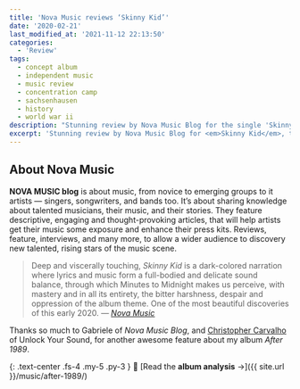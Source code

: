 ```yaml
---
title: 'Nova Music reviews ‘Skinny Kid’'
date: '2020-02-21'
last_modified_at: '2021-11-12 22:13:50'
categories:
  - 'Review'
tags:
  - concept album
  - independent music
  - music review
  - concentration camp
  - sachsenhausen
  - history
  - world war ii
description: "Stunning review by Nova Music Blog for the single 'Skinny Kid', taken from the album 'After 1989' released on the 30th of the fall of the Berlin Wall."
excerpt: 'Stunning review by Nova Music Blog for <em>Skinny Kid</em>, the opening single from the album <em>After 1989</em>.'
---
```

## About Nova Music

**NOVA MUSIC blog** is about music, from novice to emerging groups to it artists — singers, songwriters, and bands too. It’s about sharing knowledge about talented musicians, their music, and their stories. They feature descriptive, engaging and thought-provoking articles, that will help artists get their music some exposure and enhance their press kits. Reviews, feature, interviews, and many more, to allow a wider audience to discovery new talented, rising stars of the music scene.

> Deep and viscerally touching, <em>Skinny Kid</em> is a dark-colored narration where lyrics and music form a full-bodied and delicate sound balance, through which Minutes to Midnight makes us perceive, with mastery and in all its entirety, the bitter harshness, despair and oppression of the album theme. One of the most beautiful discoveries of this early 2020.
> <cite>— [Nova Music](https://novamusic.blog/featuring-video/minutes-to-midnight-skinny-kid/)</cite>

Thanks so much to Gabriele of _Nova Music Blog_, and [Christopher Carvalho](https://www.youtube.com/channel/UCFYW6EZMLLT0jIi0SJQeUiQ) of Unlock Your Sound, for another awesome feature about my album _After 1989_.

{: .text-center .fs-4 .my-5 .py-3 }
📖 [Read the **album analysis** →]({{ site.url }}/music/after-1989/)